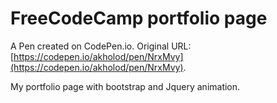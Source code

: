 # FreeCodeCamp portfolio page

A Pen created on CodePen.io. Original URL: [https://codepen.io/akholod/pen/NrxMvy](https://codepen.io/akholod/pen/NrxMvy).

My portfolio page with bootstrap and Jquery animation.

